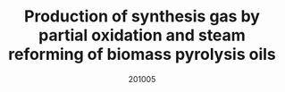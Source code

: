 ---
title: "Production of synthesis gas by partial oxidation and steam reforming of biomass pyrolysis oils"
citation: "Rennard, D. C., French, R., Czernik, S., **Josephson, T. R.**, Schmidt, L. D. "
citation_id: 'tjo_201005'
date: '201005'
timestamp: "2010"
image: '/static/img/pub/tjo_201005.png'
#altmetric: ''
# pmcid:
# biorxiv
link: '10.1016/j.ijhydene.2010.01.143'
# code:
---